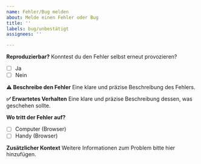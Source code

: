 ```yaml
---
name: Fehler/Bug melden
about: Melde einen Fehler oder Bug
title: ''
labels: bug/unbestätigt
assignees: ''

---
```


**Reproduzierbar?**
Konntest du den Fehler selbst erneut provozieren?
- [ ] Ja
- [ ] Nein

**⚠️ Beschreibe den Fehler**
Eine klare und präzise Beschreibung des Fehlers.

**✅ Erwartetes Verhalten**
Eine klare und präzise Beschreibung dessen, was geschehen sollte.

**Wo tritt der Fehler auf?**
- [ ] Computer (Browser)
- [ ] Handy (Browser)

**Zusätzlicher Kontext**
Weitere Informationen zum Problem bitte hier hinzufügen.
